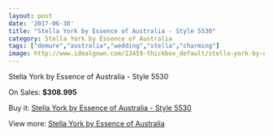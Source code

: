 ```yaml
---
layout: post
date: '2017-06-30'
title: "Stella York by Essence of Australia - Style 5530"
category: Stella York by Essence of Australia
tags: ["demure","australia","wedding","stella","charming"]
image: http://www.idealgown.com/13459-thickbox_default/stella-york-by-essence-of-australia-style-5530.jpg
---
```

Stella York by Essence of Australia - Style 5530

On Sales: **$308.995**
<a href="https://www.idealgown.com/en/stella-york-by-essence-of-australia/5411-stella-york-by-essence-of-australia-style-5530.html"><amp-img layout="responsive" width="600" height="600" src="//www.idealgown.com/13459-thickbox_default/stella-york-by-essence-of-australia-style-5530.jpg" alt="Stella York by Essence of Australia - Style 5530 0" /></a>
<a href="https://www.idealgown.com/en/stella-york-by-essence-of-australia/5411-stella-york-by-essence-of-australia-style-5530.html"><amp-img layout="responsive" width="600" height="600" src="//www.idealgown.com/13458-thickbox_default/stella-york-by-essence-of-australia-style-5530.jpg" alt="Stella York by Essence of Australia - Style 5530 1" /></a>

Buy it: [Stella York by Essence of Australia - Style 5530](https://www.idealgown.com/en/stella-york-by-essence-of-australia/5411-stella-york-by-essence-of-australia-style-5530.html "Stella York by Essence of Australia - Style 5530")

View more: [Stella York by Essence of Australia](https://www.idealgown.com/en/79-stella-york-by-essence-of-australia "Stella York by Essence of Australia")